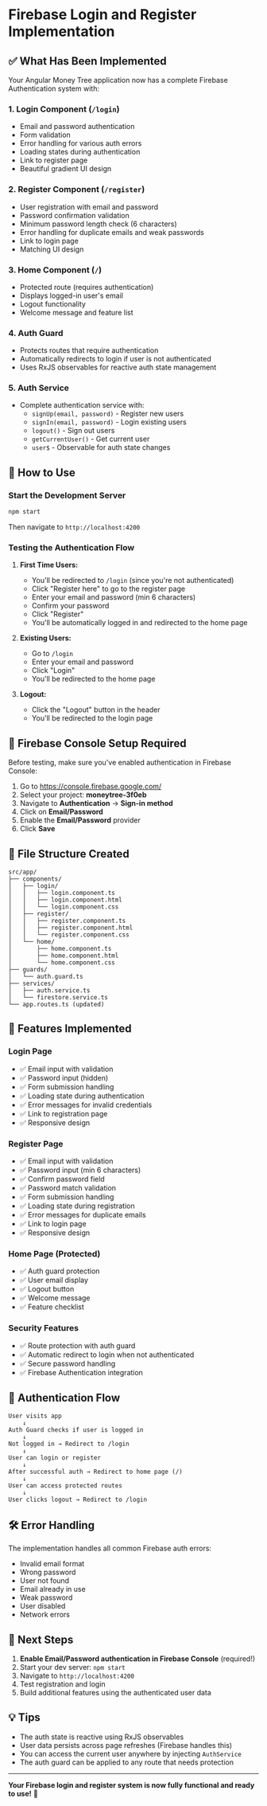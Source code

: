 # Firebase Login and Register Implementation

## ✅ What Has Been Implemented

Your Angular Money Tree application now has a complete Firebase Authentication system with:

### 1. **Login Component** (`/login`)
- Email and password authentication
- Form validation
- Error handling for various auth errors
- Loading states during authentication
- Link to register page
- Beautiful gradient UI design

### 2. **Register Component** (`/register`)
- User registration with email and password
- Password confirmation validation
- Minimum password length check (6 characters)
- Error handling for duplicate emails and weak passwords
- Link to login page
- Matching UI design

### 3. **Home Component** (`/`)
- Protected route (requires authentication)
- Displays logged-in user's email
- Logout functionality
- Welcome message and feature list

### 4. **Auth Guard**
- Protects routes that require authentication
- Automatically redirects to login if user is not authenticated
- Uses RxJS observables for reactive auth state management

### 5. **Auth Service**
- Complete authentication service with:
  - `signUp(email, password)` - Register new users
  - `signIn(email, password)` - Login existing users
  - `logout()` - Sign out users
  - `getCurrentUser()` - Get current user
  - `user$` - Observable for auth state changes

## 🚀 How to Use

### Start the Development Server
```bash
npm start
```

Then navigate to `http://localhost:4200`

### Testing the Authentication Flow

1. **First Time Users:**
   - You'll be redirected to `/login` (since you're not authenticated)
   - Click "Register here" to go to the register page
   - Enter your email and password (min 6 characters)
   - Confirm your password
   - Click "Register"
   - You'll be automatically logged in and redirected to the home page

2. **Existing Users:**
   - Go to `/login`
   - Enter your email and password
   - Click "Login"
   - You'll be redirected to the home page

3. **Logout:**
   - Click the "Logout" button in the header
   - You'll be redirected to the login page

## 🔐 Firebase Console Setup Required

Before testing, make sure you've enabled authentication in Firebase Console:

1. Go to https://console.firebase.google.com/
2. Select your project: **moneytree-3f0eb**
3. Navigate to **Authentication** → **Sign-in method**
4. Click on **Email/Password**
5. Enable the **Email/Password** provider
6. Click **Save**

## 📁 File Structure Created

```
src/app/
├── components/
│   ├── login/
│   │   ├── login.component.ts
│   │   ├── login.component.html
│   │   └── login.component.css
│   ├── register/
│   │   ├── register.component.ts
│   │   ├── register.component.html
│   │   └── register.component.css
│   └── home/
│       ├── home.component.ts
│       ├── home.component.html
│       └── home.component.css
├── guards/
│   └── auth.guard.ts
├── services/
│   ├── auth.service.ts
│   └── firestore.service.ts
└── app.routes.ts (updated)
```

## 🎨 Features Implemented

### Login Page
- ✅ Email input with validation
- ✅ Password input (hidden)
- ✅ Form submission handling
- ✅ Loading state during authentication
- ✅ Error messages for invalid credentials
- ✅ Link to registration page
- ✅ Responsive design

### Register Page
- ✅ Email input with validation
- ✅ Password input (min 6 characters)
- ✅ Confirm password field
- ✅ Password match validation
- ✅ Form submission handling
- ✅ Loading state during registration
- ✅ Error messages for duplicate emails
- ✅ Link to login page
- ✅ Responsive design

### Home Page (Protected)
- ✅ Auth guard protection
- ✅ User email display
- ✅ Logout button
- ✅ Welcome message
- ✅ Feature checklist

### Security Features
- ✅ Route protection with auth guard
- ✅ Automatic redirect to login when not authenticated
- ✅ Secure password handling
- ✅ Firebase Authentication integration

## 🔄 Authentication Flow

```
User visits app
    ↓
Auth Guard checks if user is logged in
    ↓
Not logged in → Redirect to /login
    ↓
User can login or register
    ↓
After successful auth → Redirect to home page (/)
    ↓
User can access protected routes
    ↓
User clicks logout → Redirect to /login
```

## 🛠️ Error Handling

The implementation handles all common Firebase auth errors:
- Invalid email format
- Wrong password
- User not found
- Email already in use
- Weak password
- User disabled
- Network errors

## 🎯 Next Steps

1. **Enable Email/Password authentication in Firebase Console** (required!)
2. Start your dev server: `npm start`
3. Navigate to `http://localhost:4200`
4. Test registration and login
5. Build additional features using the authenticated user data

## 💡 Tips

- The auth state is reactive using RxJS observables
- User data persists across page refreshes (Firebase handles this)
- You can access the current user anywhere by injecting `AuthService`
- The auth guard can be applied to any route that needs protection

---

**Your Firebase login and register system is now fully functional and ready to use!** 🎉

